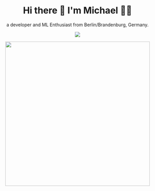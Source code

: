 


<h1 align='center'>
  Hi there 👋 I'm Michael 👨‍💻
</h1>

<p align='center'>
  a developer and ML Enthusiast from Berlin/Brandenburg, Germany.
</p>

<p align='center'>
  <a href="http://www.linkedin.com/in/michael-s-a911a1164">
    <img src="https://img.shields.io/badge/linkedin-%230077B5.svg?&style=for-the-badge&logo=linkedin&logoColor=white" />
  </a>
  
</p>

<p align='center'>
  <a href="#"><img src="https://github-readme-stats.vercel.app/api?username=MichaelSchwabe&show_icons=true&count_private=true&theme=dark" width="450"></a>
</p>




<!--
### Hi there 👋
**MichaelSchwabe/MichaelSchwabe** is a ✨ _special_ ✨ repository because its `README.md` (this file) appears on your GitHub profile.
Here are some ideas to get you started:

- 🔭 I’m currently working on ...
- 🌱 I’m currently learning ...
- 👯 I’m looking to collaborate on ...
- 🤔 I’m looking for help with ...
- 💬 Ask me about ...
- 📫 How to reach me: ...
- 😄 Pronouns: ...
- ⚡ Fun fact: ...
-->
